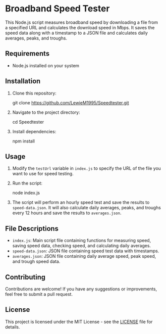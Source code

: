 # Broadband Speed Tester

This Node.js script measures broadband speed by downloading a file from a specified URL and calculates the download speed in Mbps. It saves the speed data along with a timestamp to a JSON file and calculates daily averages, peaks, and troughs.

## Requirements

- Node.js installed on your system

## Installation

1. Clone this repository:

    git clone https://github.com/LewieM1995/Speedtester.git

2. Navigate to the project directory:

    cd Speedtester

3. Install dependencies:

    npm install

## Usage

1. Modify the `testUrl` variable in `index.js` to specify the URL of the file you want to use for speed testing.
2. Run the script:

    node index.js

3. The script will perform an hourly speed test and save the results to `speed-data.json`. It will also calculate daily averages, peaks, and troughs every 12 hours and save the results to `averages.json`.

## File Descriptions

- `index.js`: Main script file containing functions for measuring speed, saving speed data, checking speed, and calculating daily averages.
- `speed-data.json`: JSON file containing speed test data with timestamps.
- `averages.json`: JSON file containing daily average speed, peak speed, and trough speed data.

## Contributing

Contributions are welcome! If you have any suggestions or improvements, feel free to submit a pull request.

## License

This project is licensed under the MIT License - see the [LICENSE](LICENSE) file for details.
